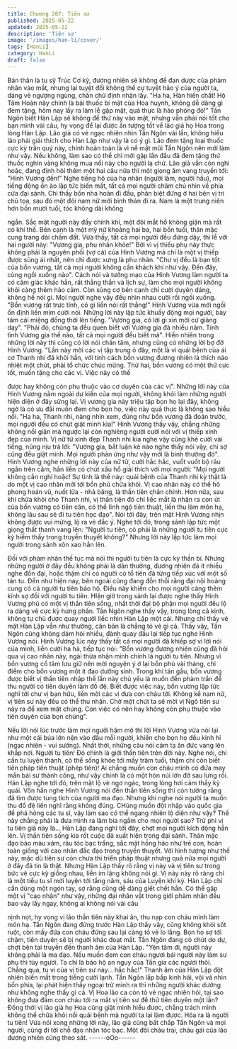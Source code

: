 ```yaml
---
title: Chương 287: Tiên sư
published: 2025-05-22
updated: 2025-05-22
description: 'Tiên sư'
image: '/images/han-li/cover/'
tags: [HanLi]
category: HanLi
draft: false
---
```


Bản thân là tu sỹ Trúc Cơ kỳ, đương nhiên sẽ không để đan dược
của phàm nhân vào mắt, nhưng lại tuyệt đối không thể cự tuyệt
hảo ý của người ta, dáng vẻ ngượng ngùng, chần chừ định nhận
lấy.
"Ha ha, Hàn hiền chất! Hộ Tâm Hoàn này chính là bài thuốc bí
mật của Hoa huynh, không dễ dàng gì đem tặng, hôm nay lấy ra
làm lễ gặp mặt, quả thực là hào phóng đó!" Tần Ngôn biết Hàn
Lập sẽ không để thứ này vào mặt, nhưng vẫn phải nói tốt cho bạn
mình vài câu, hy vọng để lại được ấn tượng tốt về lão giả họ Hoa
trong lòng Hàn Lập.
Lão giả có vẻ ngạc nhiên nhìn Tần Ngôn vài lần, không hiểu lão
phải giải thích cho Hàn Lập như vậy là có ý gì.
Lão đem tặng loại thuốc cực kỳ trân quý này, chính hoàn toàn là
vì nể mặt mũi Tần Ngôn nên mới làm như vậy. Nếu không, làm
sao có thể chỉ mới gặp lần đầu đã đem tặng thứ thuốc nghìn vàng
không mua nổi này cho người lạ chứ.
Lão giả vẫn còn nghi hoặc, đang định hỏi thêm một hai câu nữa
thì một giọng âm vang truyền tới:
"Hinh Vương đến!"
Nghe tiếng hô của hạ nhân (người làm, người hầu), mọi tiếng
động ồn ào lập tức biến mất, tất cả mọi người chăm chú nhìn về
phía cửa đại sảnh.
Chỉ thấy bốn nha hoàn đi đầu, phân biệt đứng ở hai bên vị trí chủ
tọa, sau đó một đôi nam nữ mới bình thản đi ra.
Nam là một trung niên hơn bốn mươi tuổi, tóc không dài không

ngắn. Sắc mặt người này đầy chính khí, một đôi mắt hổ không
giận mà rất có khí thế. Bên cạnh là một mỹ nữ khoảng hai ba, hai
bốn tuổi, thân mặc cung trang dài chấm đất.
Vừa thấy, tất cả mọi người đều đứng dậy, thi lễ với hai người này:
"Vương gia, phu nhân khỏe!"
Bởi vì vị thiếu phụ này thực không phải là nguyên phối (vợ cả)
của Hinh Vương mà chỉ là một vị thiếp được sủng ái nhất, nên chỉ
được xưng là phu nhân.
"Chư vị đều là bạn tốt của bổn vương, tất cả mọi người không cần
khách khí như vậy. Đến đây, cùng ngồi xuống nào".
Cách nói và tướng mạo của Hinh Vương làm người ta có cảm
giác khác hẳn, rất thẳng thắn và lịch sự, làm cho mọi người không
khỏi càng thêm hảo cảm. Còn sủng cơ bên cạnh chỉ cười duyên
dáng, không hề nói gì.
Mọi người nghe vậy đều nhìn nhau cười rồi ngồi xuống.
"Bổn vương rất trực tính, có gì liền nói rất thẳng!" Hinh Vương
vừa mới ngồi ổn định liền mỉm cười nói.
Những lời này lập tức khuấy động mọi người, bảy tám cái miệng
đồng thời lên tiếng.
"Vương gia, có lời gì xin mời cứ giảng dạy".
"Phải đó, chúng ta đều quen biết với Vương gia đã nhiều năm.
Tính tình Vương gia thế nào, tất cả mọi người đều biết mà".
Hiển nhiên trong những lời này thì cũng có lời nói chân tâm,
nhưng cũng có những lời bợ đỡ Hinh Vương.
"Lần này mời các vị tập trung ỏ đây, một là vì quái bệnh của ái cơ
Thanh nhi đã khỏi hẳn, với tính cách bổn vương đương nhiên là
thích náo nhiệt một chút, phải tổ chức chúc mừng. Thứ hai, bổn
vương có một thứ cực tốt, muốn tặng cho các vị. Việc này có thể

được hay không còn phụ thuộc vào cơ duyên của các vị".
Những lời này của Hinh Vương nằm ngoài dự kiến của mọi
người, không khỏi làm những người hiện diện ở đây sững lại.
Vị vương gia này triệu tập bọn họ lại đây, không ngờ là có ưu đãi
muốn đem cho bọn họ, việc này quả thực là không sao hiểu nổi.
"Ha ha, Thanh nhi, nàng nhìn xem, đúng như bổn vương đã đoán
trước, mọi người đều có chút giật mình kìa!" Hinh Vương thấy vậy,
chẳng những không nổi giận mà ngược lại còn nghiêng người
cười nói với vị thiếp xinh đẹp của mình.
Vị nữ tử xinh đẹp Thanh nhi kia nghe vậy cũng khẽ cười vài tiếng,
nũng nịu trả lời:
"Vương gia, bất luận kẻ nào nghe thấy nói vậy, chỉ sợ cũng đều
giật mình. Mọi người phản ứng như vậy mới là bình thường đó".
Hinh Vương nghe những lời này của nữ tử, cười hắc hắc, vuốt
vuốt bộ râu ngắn trên cằm, hắn liền có chút xấu hổ giải thích với
mọi người:
"Mọi người không cần nghi hoặc! Sự tình là thế này: quái bệnh
của Thanh nhi kỳ thật là do một vị cao nhân mới tới bổn phủ chữa
khỏi. Vị cao nhân này có thể hô phong hoán vũ, nuốt lửa - nhả
băng, là thần tiên chân chính. Hơn nữa, sau khi chữa khỏi cho
Thanh nhi, vị thần tiên đó chỉ liếc mắt là nhận ra con út của bổn
vương có tiên căn, có thể lĩnh ngộ tiên thuật, liền thu làm môn hạ,
không lâu sau sẽ đi tu tiên học đạo".
Nói tới đây, trên mặt Hinh Vương nhịn không được vui mừng, lộ
ra vẻ đắc ý.
Nghe tới đó, trong sảnh lập tức một giọng thất thanh vang lên:
"Người tu tiên, có phải là những người tu tiên cực kỳ hiếm thấy
trong truyền thuyết không?"
Nhưng lời này lập tức làm mọi người trong sảnh xôn xao hẳn lên.

Đối với phàm nhân thế tục mà nói thì người tu tiên là cực kỳ thần
bí. Nhưng những người ở đây đều không phải là dân thường,
đương nhiên đã ít nhiều nghe đồn đại, hoặc thậm chí có người có
tổ tiên đã từng tiếp xúc với một số tán tu.
Đến như hiện nay, bên ngoài cũng đang đồn thổi rằng đại nội
hoàng cung có cả người tu tiên bảo hộ.
Điều này khiến cho mọi người càng thêm kính sợ đối với người tu
tiên.
HIện giờ trong sảnh lại được nghe thấy Hinh Vương phủ có một vị
thần tiên sống, nhất thời đại bộ phận mọi người đều lộ ra dáng vẻ
cực kỳ hưng phấn.
Tần Ngôn nghe thấy vậy, trong lòng cả kinh, không tự chủ được
quay người liếc nhìn Hàn Lập một cái.
Nhưng chỉ thấy vẻ mặt Hàn Lập vẫn như thường, căn bản là
chẳng tỏ vẻ gì cả.
Thấy vậy, Tần Ngôn cũng không dám hỏi nhiều, đành quay đầu
lại tiếp tục nghe Hinh Vương nói.
Hinh Vương lúc này thấy tất cả mọi người đã khiếp sợ vì lời nói
của mình, liền cười ha hả, tiếp tục nói:
"Bổn vương đương nhiên cũng đã hỏi qua vị cao nhân này, ngài
thừa nhận mình chính là người tu tiên. Nhưng vì bổn vương cố
tâm lưu giữ nên mời nguyện ý ở lại bổn phủ vài tháng, chỉ điểm
cho bổn vương một ít đạo dưỡng sinh. Trong khi tán gẫu, bổn
vương được biết vị thần tiên nhập thế lần này chủ yếu là muốn
đến phàm trần để thu người có tiên duyên làm đồ đệ. Biết được
việc này, bổn vương lập tức nghĩ tới chư vị bạn hữu, liền mời các
vị đưa con cháu tới. Không kể nam nữ, vị tiên sư này đều có thể
thu nhận. Chờ một chút ta sẽ mời vị Ngô tiên sư này ra để xem
mặt chúng. Còn việc có nên hay không còn phụ thuộc vào tiên
duyên của bọn chúng".

Nếu lời nói lúc trước làm mọi người hâm mộ thì lời Hinh Vương
vừa nói lại như một cái búa lớn nện vào đầu mỗi người, khiến cho
bọn họ đều kinh hỉ (ngạc nhiên - vui sướng). Nhất thời, những
câu nói cảm tạ ân đức vang lên khắp nơi.
Người tu tiên! Đó chính là giới thần tiên trên đời này. Nghe nói,
chỉ cần tu luyện thành, có thể sống khỏe tới mấy trăm tuổi, thậm
chí còn biết tiên pháp tiên thuật (phép tiên)! Ai chẳng muốn con
cháu mình có đứa may mắn bái sư thành công, như vậy chính là
có một hòn núi lớn đỡ sau lưng rồi.
Hàn Lập nghe tới đó, trên mặt lộ vẻ ngơ ngác, trong lòng hơi cảm
thấy kỳ quái.
Vốn hắn nghe Hinh Vương nói đến thần tiên sống thì còn tưởng
rằng đã tìm được tung tích của người ma đạo.
Nhưng khi nghe nói người ta muốn thu đồ đệ liền nghĩ rằng không
đúng. CHúng muốn đột nhập vào quốc gia để phá hỏng các tu sĩ,
vậy làm sao có thể ngang nhiên lộ diện như vậy? Thế này chẳng
phải là đưa mình ra làm bia ngắm cho mọi người sao? Trừ phi vị
tu tiên giả này là…
Hàn Lập đang nghĩ tới đây, chợt mọi người kích động hẳn lên. Vị
thần tiên sống kia rốt cuộc đã xuất hiện trong đại sảnh.
Thân mặc đạo bào màu xám, râu tóc bạc trắng, sắc mặt hồng hào
như trẻ con, hoàn toàn giống với cao nhân đắc đạo trong truyền
thuyết. Với hình tượng như thế này, mặc dù tiên sư còn chưa thi
triển pháp thuật nhưng quá nửa mọi người ở đây đã tin là thật.
Nhưng Hàn Lập thấy rõ rằng vị này và vị tiên sư trong bức vẽ cực
kỳ giống nhau, liền im lặng không nói gì.
Vị này này rõ ràng chỉ là một tiểu tu sĩ mới luyện tới tầng năm,
sáu của Luyện khí kỳ. Hàn Lập chỉ cần dùng một ngón tay, sợ
rằng cũng dễ dàng giết chết hắn.
Có thể gặp một vị "cao nhân" như vậy, những đại nhân vật trong
giới phàm nhân đều bao vây lấy ngay, không ai không nói vài câu

nịnh nọt, hy vọng vị lão thần tiên này khai ân, thu nạp con cháu
mình làm môn hạ.
Tần Ngôn đang đứng trước Hàn Lập thấy vậy, cũng không khỏi
sốt ruột, còn mấy đứa con cháu đứng sau lại càng tỏ vẻ lo lắng.
Bọn họ sợ tới chậm, tiên duyên sẽ bị người khác đoạt mất.
Tần Ngôn đang có chút do dự, chợt bên tai truyền đến thanh âm
của Hàn Lập.
"Yên tâm đi, người này không phải là ma đạo. Nếu muốn đem con
cháu ngươi bái người này làm sư phụ thì tùy ngươi. Ta chỉ là bảo
hộ an nguy của Tần gia các ngươi thôi. Chẳng qua, tu vi của vị
tiên sư này… hắc hắc!"
Thanh âm của Hàn Lập đột nhiên biến mất trong tiếng cười lạnh.
Tần Ngôn lắp bắp kinh hãi, vội vã nhìn bốn phía, lại phát hiện thấy
ngoại trừ mình ra thì những người khác dường như không nghe
thấy gì cả. Vị Hoa lão ca còn tỏ vẻ ngạc nhiên hỏi, tại sao không
đưa đám con cháu tới ra mắt vị tiên sư để thử tiên duyên một
lần?
Đồng thời vị lão giả họ Hoa cũng giật mình hiểu được, chẳng
trách mình không thể chữa khỏi nổi quái bệnh mà người ta lại làm
được. Hóa ra là người tu tiên!
Vừa nói xong những lời này, lão giả cũng bất chấp Tần Ngôn và
mọi người, cùng đi tới chỗ đạo nhân tóc bạc. Một đôi cháu trai,
cháu gái của lão đương nhiên cũng theo sát.
------oOo------
